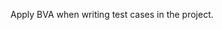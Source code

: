 <panel type="danger" header="`W10.7a` Can explain boundary value analysis :star:" expanded no-close>
  <include src="../../book/testCaseDesign/boundaryValueAnalysis/what/full.md" boilerplate />
<!-- TODO: add evidence -->
</panel>

<panel type="warning" header="`W10.7b` Can use boundary value analysis :star::star:" expanded no-close>
  <include src="../../book/testCaseDesign/boundaryValueAnalysis/how/full.md" boilerplate />
  <panel header="{{glyphicon_folder_close}} Evidence" expanded>

Apply BVA when writing test cases in the project.

  </panel>
</panel>
